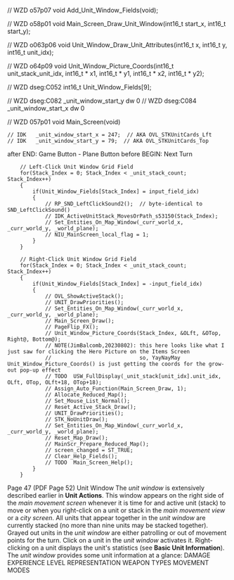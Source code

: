 







// WZD o57p07
void Add_Unit_Window_Fields(void);

// WZD o58p01
void Main_Screen_Draw_Unit_Window(int16_t start_x, int16_t start_y);

// WZD o063p06
void Unit_Window_Draw_Unit_Attributes(int16_t x, int16_t y, int16_t unit_idx);

// WZD o64p09
void Unit_Window_Picture_Coords(int16_t unit_stack_unit_idx, int16_t * x1, int16_t * y1, int16_t * x2, int16_t * y2);


// WZD dseg:C052
int16_t Unit_Window_Fields[9];

// WZD dseg:C082 _unit_window_start_y dw 0
// WZD dseg:C084 _unit_window_start_x dw 0



// WZD 057p01
void Main_Screen(void)

    // IDK   _unit_window_start_x = 247;  // AKA OVL_STKUnitCards_Lft
    // IDK   _unit_window_start_y = 79;  // AKA OVL_STKUnitCards_Top


after
    END: Game Button - Plane Button
before
    BEGIN: Next Turn


        // Left-Click Unit Window Grid Field
        for(Stack_Index = 0; Stack_Index < _unit_stack_count; Stack_Index++)
        {
            if(Unit_Window_Fields[Stack_Index] = input_field_idx)
            {
                // RP_SND_LeftClickSound2();  // byte-identical to SND_LeftClickSound() 
                // IDK_ActiveUnitStack_MovesOrPath_s53150(Stack_Index);
                // Set_Entities_On_Map_Window(_curr_world_x, _curr_world_y, _world_plane);
                // NIU_MainScreen_local_flag = 1;
            }
        }
        
        // Right-Click Unit Window Grid Field
        for(Stack_Index = 0; Stack_Index < _unit_stack_count; Stack_Index++)
        {
            if(Unit_Window_Fields[Stack_Index] = -input_field_idx)
            {
                // OVL_ShowActiveStack();
                // UNIT_DrawPriorities();
                // Set_Entities_On_Map_Window(_curr_world_x, _curr_world_y, _world_plane);
                // Main_Screen_Draw();
                // PageFlip_FX();
                // Unit_Window_Picture_Coords(Stack_Index, &OLft, &OTop, Right@, Bottom@);
                // NOTE(JimBalcomb,20230802): this here looks like what I just saw for clicking the Hero Picture on the Items Screen
                //                            so, YayNayMay Unit_Window_Picture_Coords() is just getting the coords for the grow-out pop-up effect
                // TODO  USW_FullDisplay(_unit_stack[unit_idx].unit_idx, OLft, OTop, OLft+18, OTop+18);
                // Assign_Auto_Function(Main_Screen_Draw, 1);
                // Allocate_Reduced_Map();
                // Set_Mouse_List_Normal();
                // Reset_Active_Stack_Draw();
                // UNIT_DrawPriorities();
                // STK_NoUnitDraw();
                // Set_Entities_On_Map_Window(_curr_world_x, _curr_world_y, _world_plane);
                // Reset_Map_Draw();
                // MainScr_Prepare_Reduced_Map();
                // screen_changed = ST_TRUE;
                // Clear_Help_Fields();
                // TODO  Main_Screen_Help();
            }
        }








Page 47  (PDF Page 52)
Unit Window
The *unit window* is extensively described earlier in **Unit Actions**.
This window appears on the right side of the *main movement screen* whenever it is time for and active unit (stack) to move or when you right-click on a unit or stack in the *main movement view* or a *city screen*.
All units that appear together in the *unit window* are currently stacked (no more than nine units may be stacked together).
Grayed out units in the *unit window* are either patrolling or out of movement points for the turn.
Click on a unit in the *unit window* activates it.
Right-clicking on a unit displays the unit's statistics (see **Basic Unit Information**).
The *unit window* provides some unit information at a glance:
DAMAGE
EXPERIENCE LEVEL REPRESENTATION
WEAPON TYPES
MOVEMENT MODES
